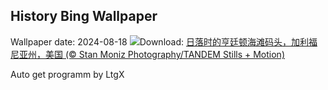 ## History Bing Wallpaper
Wallpaper date: 2024-08-18
![](https://www.bing.com/th?id=OHR.HuntingtonBeach_ZH-CN0368691951_UHD.jpg&w=1000)Download: [日落时的亨廷顿海滩码头，加利福尼亚州，美国 (© Stan Moniz Photography/TANDEM Stills + Motion)](https://www.bing.com/th?id=OHR.HuntingtonBeach_ZH-CN0368691951_UHD.jpg)

Auto get programm by LtgX
